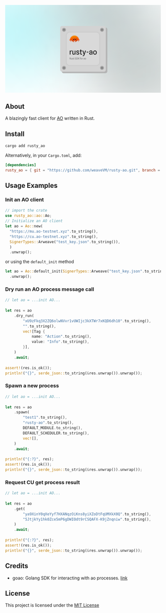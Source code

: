 <p align="center">
  <a href="https://wvm.dev">
    <img src="./assets/banner.png">
  </a>
</p>

## About
A blazingly fast client for [AO](https://ao.arweave.dev) written in Rust.

## Install

```bash
cargo add rusty_ao
```

Alternatively, in your `Cargo.toml`, add:

```Cargo.toml
[dependencies]
rusty_ao = { git = "https://github.com/weaveVM/rusty-ao.git", branch = "main" }
```

## Usage Examples

### Init an AO client

```rust
// import the crate
use rusty_ao::ao::Ao;
// Initialize an AO client 
let ao = Ao::new(
  "https://mu.ao-testnet.xyz".to_string(),
  "https://cu.ao-testnet.xyz".to_string(),
  SignerTypes::Arweave("test_key.json".to_string()),
  )
  .unwrap();
```

or using the `default_init` method

```rust
let ao = Ao::default_init(SignerTypes::Arweave("test_key.json".to_string()))
  .unwrap();
```
### Dry run an AO process message call

```rust
// let ao = ...init AO...

let res = ao
    .dry_run(
        "xU9zFkq3X2ZQ6olwNVvr1vUWIjc3kXTWr7xKQD6dh10".to_string(),
        "".to_string(),
        vec![Tag {
            name: "Action".to_string(),
            value: "Info".to_string(),
        }],
    )
    .await;

assert!(res.is_ok());
println!("{}", serde_json::to_string(&res.unwrap()).unwrap());
```

### Spawn a new process

```rust
// let ao = ...init AO...

let res = ao
    .spawn(
        "test1".to_string(),
        "rusty-ao".to_string(),
        DEFAULT_MODULE.to_string(),
        DEFAULT_SCHEDULER.to_string(),
        vec![],
    )
    .await;

println!("{:?}", res);
assert!(res.is_ok());
println!("{}", serde_json::to_string(&res.unwrap()).unwrap());
```
### Request CU get process result

```rust
// let ao = ...init AO...

let res = ao
    .get(
        "ya9XinY0qXeYyf7HXANqzOiKns8yiXZoDtFqUMXkX0Q".to_string(),
        "5JtjkYy1hk0Zce5mP6gDWIOdt9rCSQAFX-K9jZnqniw".to_string(),
    )
    .await;

println!("{:?}", res);
assert!(res.is_ok());
println!("{}", serde_json::to_string(&res.unwrap()).unwrap());
```

## Credits
- goao: Golang SDK for interacting with ao processes. [link](https://github.com/permadao/goao)

## License
This project is licensed under the [MIT License](./LICENSE)

